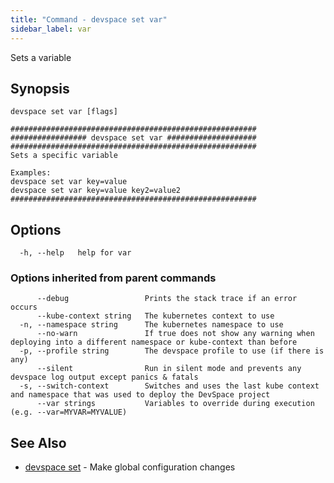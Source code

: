 ```yaml
---
title: "Command - devspace set var"
sidebar_label: var
---
```



Sets a variable

## Synopsis


```
devspace set var [flags]
```

```
#######################################################
################# devspace set var ####################
#######################################################
Sets a specific variable 

Examples:
devspace set var key=value
devspace set var key=value key2=value2
#######################################################
```
## Options

```
  -h, --help   help for var
```

### Options inherited from parent commands

```
      --debug                 Prints the stack trace if an error occurs
      --kube-context string   The kubernetes context to use
  -n, --namespace string      The kubernetes namespace to use
      --no-warn               If true does not show any warning when deploying into a different namespace or kube-context than before
  -p, --profile string        The devspace profile to use (if there is any)
      --silent                Run in silent mode and prevents any devspace log output except panics & fatals
  -s, --switch-context        Switches and uses the last kube context and namespace that was used to deploy the DevSpace project
      --var strings           Variables to override during execution (e.g. --var=MYVAR=MYVALUE)
```

## See Also

* [devspace set](../../cli/commands/devspace_set)	 - Make global configuration changes

